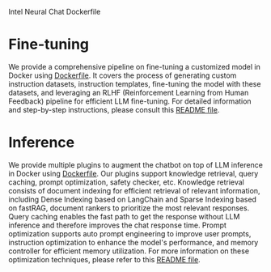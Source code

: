 Intel Neural Chat Dockerfile

# Fine-tuning

We provide a comprehensive pipeline on fine-tuning a customized model in Docker using [Dockerfile](./Dockerfile). It covers the process of generating custom instruction datasets, instruction templates, fine-tuning the model with these datasets, and leveraging an RLHF (Reinforcement Learning from Human Feedback) pipeline for efficient LLM fine-tuning. For detailed information and step-by-step instructions, please consult this [README file](./finetuning/README.md).


# Inference

We provide multiple plugins to augment the chatbot on top of LLM inference in Docker using [Dockerfile](./Dockerfile). Our plugins support knowledge retrieval, query caching, prompt optimization, safety checker, etc. Knowledge retrieval consists of document indexing for efficient retrieval of relevant information, including Dense Indexing based on LangChain and Sparse Indexing based on fastRAG, document rankers to prioritize the most relevant responses. Query caching enables the fast path to get the response without LLM inference and therefore improves the chat response time. Prompt optimization supports auto prompt engineering to improve user prompts, instruction optimization to enhance the model's performance, and memory controller for efficient memory utilization. For more information on these optimization techniques, please refer to this [README file](./inference/README.md).
